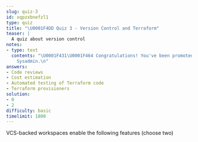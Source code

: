 ```yaml
---
slug: quiz-3
id: xqpzxbnefzl1
type: quiz
title: "\U0001F4DD Quiz 3 - Version Control and Terraform"
teaser: |
  A quiz about version control
notes:
- type: text
  contents: "\U0001F431‍\U0001F464 Congratulations! You've been promoted to Senior
    Sysadmin.\n"
answers:
- Code reviews
- Cost estimation
- Automated testing of Terraform code
- Terraform provisioners
solution:
- 0
- 2
difficulty: basic
timelimit: 1800
---
```

VCS-backed workspaces enable the following features (choose two)

